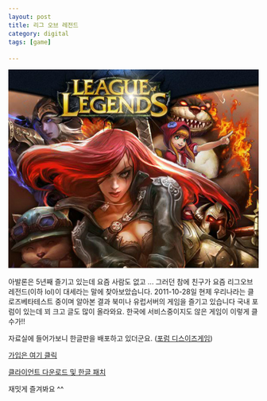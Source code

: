 ```yaml
---
layout: post
title: 리그 오브 레전드
category: digital
tags: [game]

---
```

![League of Legends](/images/posts/lol_01.jpg)

아발론은 5년째 즐기고 있는데 요즘 사람도 없고 ... 그러던 참에 친구가 요즘 리그오브레전드(이하 lol)이 대세라는 말에 찾아보았습니다.
2011-10-28일 현제 우리나라는 클로즈베타테스트 중이며 알아본 결과 북미나 유럽서버의 게임을 즐기고 있습니다
국내 포럼이 있는데 꾀 크고 글도 많이 올라와요. 한국에 서비스중이지도 않은 게임이 이렇게 클수가!!

자료실에 들어가보니 한글판을 배포하고 있더군요. ([포럼 디스이즈게임](http://www.thisisgame.com/lol/))

[가입은 여기 클릭](https://signup.leagueoflegends.com/en/signup/index)

[클라이언트 다운로드 및 한글 패치](http://www.thisisgame.com/board/list.php?category=13729)

재밋게 즐겨봐요 ^^